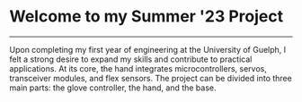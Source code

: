 <h1>Welcome to my Summer '23 Project</h1>
<hr>
<p>Upon completing my first year of engineering at the University of Guelph, I felt a strong desire to expand my skills and contribute to practical applications.  
At its core, the hand integrates microcontrollers, servos, transceiver modules, and flex sensors. The project can be divided into three main parts: the glove controller, the hand, and the base.
</p>
